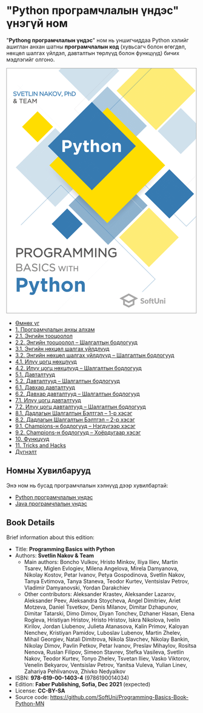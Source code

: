 # "Python програмчлалын үндэс" үнэгүй ном

"**Pythong програмчлалын үндэс**" ном нь уншигчиддаа Python хэлийг ашиглан анхан шатны **програмчлалын код** (хувьсагч болон өгөгдөл, нөхцөл шалгах үйлдэл, давталтын төрлүүд болон функцүүд) бичих мэдлэгийг олгоно.

<a href="#"><img src="/assets/Python-Programming-Basics-Book-Cover.png" alt="Book Programming Basics with Python - Cover" class="readme-book-cover-image" /></a>

* [Өмнөх үг](chapter-00-preface.md)
* [1. Програмчлалын анхы алхам](chapter-01-first-steps-in-programming.md)
* [2.1. Энгийн тооцоолол](chapter-02-simple-calculations.md)
* [2.2. Энгийн тооцоолол – Шалгалтын бодлогууд](chapter-02-simple-calculations-exam-problems.md)
* [3.1. Энгийн нөхцөл шалгах үйлдлүүд](chapter-03-simple-conditions.md)
* [3.2. Энгийн нөхцөл шалгах үйлдлүүд – Шалгалтын бодлогууд](chapter-03-simple-conditions-exam-problems.md)
* [4.1. Илүү цогц нөхцлүүд](chapter-04-complex-conditions.md)
* [4.2. Илүү цогц нөхцлүүд – Шалгалтын бодлогууд](chapter-04-complex-conditions-exam-problems.md)
* [5.1. Давталтууд](chapter-05-loops.md)
* [5.2. Давталтууд – Шалгалтын бодлогууд](chapter-05-loops-exam-problems.md)
* [6.1. Давхар давталтууд](chapter-06-nested-loops.md)
* [6.2. Давхар давталтууд – Шалгалтын бодлогууд](chapter-06-nested-loops-exam-problems.md)
* [7.1. Илүү цогц давталтууд](chapter-07-complex-loops.md)
* [7.2. Илүү цогц давталтууд – Шалгалтын бодлогууд](chapter-07-complex-loops-exam-problems.md)
* [8.1. Дадлагын Шалгалтын Бэлтгэл – 1-р хэсэг](chapter-08-exam-preparation.md)
* [8.2. Дадлагын Шалгалтын Бэлтгэл – 2-р хэсэг](chapter-08-exam-preparation-part-2.md)
* [9.1. Champions-н бодлогууд – Нэгдүгээр хэсэг](chapter-09-problems-for-champions.md)
* [9.2. Champions-н бодлогууд – Хоёрдугаар хэсэг](chapter-09-problems-for-champions-part-2.md)
* [10. Функцүүд](chapter-10-functions.md)
* [11. Tricks and Hacks](chapter-11-tricks-and-hacks.md)
* [Дүгнэлт](chapter-12-conclusion.md)

<!-- ## Download The Book

"**Python програмчлалын үндэс**" номыг **PDF** форматаар * <a href="#">ТАТАХ</a> 
-->

## Номны Хувилбарууд

Энэ ном нь бусад програмчлалын хэлнүүд дээр хувилбартай:
* [Python програмчлалын үндэс](https://python-book.softuni.mn)
* [Java програмчлалын үндэс](https://java-book.softuni.mn)

## Book Details

Brief information about this edition:
* Title: **Programming Basics with Python**
* Authors: **Svetlin Nakov & Team**
  * Main authors: Boncho Vulkov, Hristo Minkov, Iliya Iliev, Martin Tsarev, Miglen Evlogiev, Milena Angelova, Mirela Damyanova, Nikolay Kostov, Petar Ivanov, Petya Gospodinova, Svetlin Nakov, Tanya Evtimova, Tanya Staneva, Teodor Kurtev, Ventsislav Petrov, Vladimir Damyanovski, Yordan Darakchiev
  * Other contributors: Aleksander Krastev, Aleksander Lazarov, Aleksander Peev, Aleksandra Stoycheva, Angel Dimitriev, Ariet Motzeva, Daniel Tsvetkov, Denis Milanov, Dimitar Dzhapunov, Dimitar Tatarski, Dimo Dimov, Diyan Tonchev, Dzhaner Hasan, Elena Rogleva, Hristiyan Hristov, Hristo Hristov, Iskra Nikolova, Ivelin Kirilov, Jordan Liubenov, Julieta Atanasova, Kalin Primov, Kaloyan Nenchev, Kristiyan Pamidov, Luboslav Lubenov, Martin Zhelev, Mihail Georgiev, Natali Dimitrova, Nikola Slavchev, Nikolay Bankin, Nikolay Dimov, Pavlin Petkov, Petar Ivanov, Preslav Mihaylov, Rositsa Nenova, Ruslan Filipov, Simeon Stavrev, Stefka Vasileva, Svetlin Nakov, Teodor Kurtev, Tonyo Zhelev, Tsvetan Iliev, Vasko Viktorov, Venelin Bekyarov, Ventsislav Petrov, Yanitsa Vuleva, Yulian Linev, Zahariya Pehlivanova, Zhivko Nedyalkov
* ISBN: **978-619-00-1403-4** (9786190014034)
* Edition: **Faber Publishing, Sofia, Dec 2021** (expected)
* License: **CC-BY-SA**
* Source code: https://github.com/SoftUni/Programming-Basics-Book-Python-MN

<!-- ## Free Practical Programming Course

Enjoy reading and do not forget to **sign up** for the [**Practical Free Course "Programming Basics"**](https://softuni.org) coming together with this book, because programming is learned by practice, code writing, and solving many, many problems, not just by reading! -->
